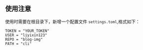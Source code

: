 ## 使用注意

使用时需要在根目录下，新增一个配置文件 `settings.toml`,格式如下：

```
TOKEN = "YOUR_TOKEN"
USER = "liyixin123"
REPO = "blog-img"
PATH = "cli"

```
